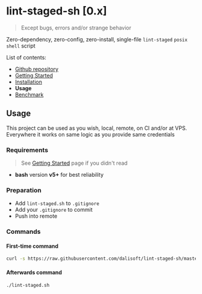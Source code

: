 # lint-staged-sh \[0.x\]

> Except bugs, errors and/or strange behavior

Zero-dependency, zero-config, zero-install, single-file `lint-staged` `posix shell` script

List of contents:

- [Github repository](https://github.com/dalisoft/lint-staged-sh)
- [Getting Started](./GET_STARTED.md)
- [Installation](./INSTALLATION.md)
- **Usage**
- [Benchmark](./BENCHMARK.md)

## Usage

This project can be used as you wish, local, remote, on CI and/or at VPS. Everywhere it works on same logic as you provide same credentials

### Requirements

> See [Getting Started](./GET_STARTED.md) page if you didn't read

- **bash** version **v5+** for best reliability

### Preparation

- Add `lint-staged.sh` to `.gitignore`
- Add your `.gitignore` to commit
- Push into remote

### Commands

#### First-time command

```sh
curl -s https://raw.githubusercontent.com/dalisoft/lint-staged-sh/master/lint-staged.sh | sh
```

#### Afterwards command

```sh
./lint-staged.sh
```
